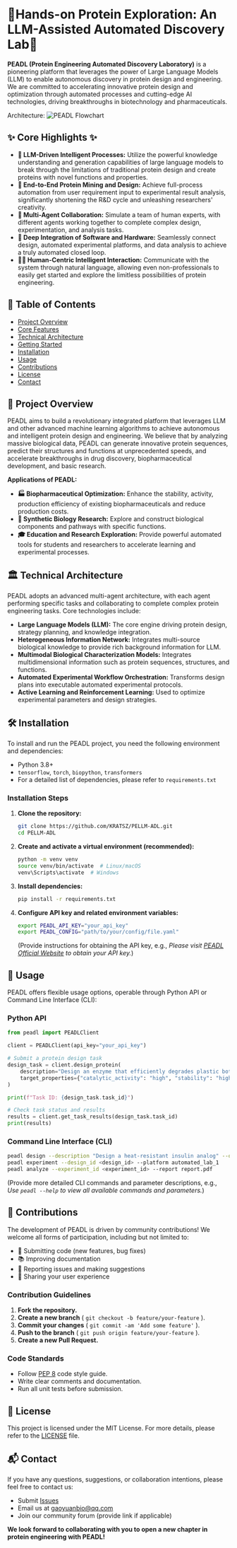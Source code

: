# 🚀Hands-on Protein Exploration: An LLM-Assisted Automated Discovery Lab🧬

**PEADL (Protein Engineering Automated Discovery Laboratory)** is a pioneering platform that leverages the power of Large Language Models (LLM) to enable autonomous discovery in protein design and engineering. We are committed to accelerating innovative protein design and optimization through automated processes and cutting-edge AI technologies, driving breakthroughs in biotechnology and pharmaceuticals.

Architecture:
![PEADL Flowchart](https://github.com/user-attachments/assets/da4bbb0b-7395-492a-ba4a-202b57aabf9c)

## ✨ Core Highlights ✨

* **🧠 LLM-Driven Intelligent Processes:** Utilize the powerful knowledge understanding and generation capabilities of large language models to break through the limitations of traditional protein design and create proteins with novel functions and properties.
* **🤖 End-to-End Protein Mining and Design:** Achieve full-process automation from user requirement input to experimental result analysis, significantly shortening the R&D cycle and unleashing researchers' creativity.
* **🔬 Multi-Agent Collaboration:** Simulate a team of human experts, with different agents working together to complete complex design, experimentation, and analysis tasks.
* **🧪 Deep Integration of Software and Hardware:** Seamlessly connect design, automated experimental platforms, and data analysis to achieve a truly automated closed loop.
* **🧑‍💻 Human-Centric Intelligent Interaction:** Communicate with the system through natural language, allowing even non-professionals to easily get started and explore the limitless possibilities of protein engineering.

## 📖 Table of Contents

- [Project Overview](#project-overview)
- [Core Features](#core-features)
- [Technical Architecture](#technical-architecture)
- [Getting Started](#getting-started)
- [Installation](#installation)
- [Usage](#usage)
- [Contributions](#contributions)
- [License](#license)
- [Contact](#contact)

## 🔬 Project Overview

PEADL aims to build a revolutionary integrated platform that leverages LLM and other advanced machine learning algorithms to achieve autonomous and intelligent protein design and engineering. We believe that by analyzing massive biological data, PEADL can generate innovative protein sequences, predict their structures and functions at unprecedented speeds, and accelerate breakthroughs in drug discovery, biopharmaceutical development, and basic research.

**Applications of PEADL:**

* **🏭 Biopharmaceutical Optimization:** Enhance the stability, activity, production efficiency of existing biopharmaceuticals and reduce production costs.
* **🌱 Synthetic Biology Research:** Explore and construct biological components and pathways with specific functions.
* **🎓 Education and Research Exploration:** Provide powerful automated tools for students and researchers to accelerate learning and experimental processes.

## 🏛️ Technical Architecture

PEADL adopts an advanced multi-agent architecture, with each agent performing specific tasks and collaborating to complete complex protein engineering tasks. Core technologies include:

* **Large Language Models (LLM):** The core engine driving protein design, strategy planning, and knowledge integration.
* **Heterogeneous Information Network:** Integrates multi-source biological knowledge to provide rich background information for LLM.
* **Multimodal Biological Characterization Models:** Integrates multidimensional information such as protein sequences, structures, and functions.
* **Automated Experimental Workflow Orchestration:** Transforms design plans into executable automated experimental protocols.
* **Active Learning and Reinforcement Learning:** Used to optimize experimental parameters and design strategies.


## 🛠️ Installation

To install and run the PEADL project, you need the following environment and dependencies:

- Python 3.8+
- `tensorflow`, `torch`, `biopython`, `transformers`
- For a detailed list of dependencies, please refer to `requirements.txt`

### Installation Steps

1. **Clone the repository:**

   ```bash
   git clone https://github.com/KRATSZ/PELLM-ADL.git
   cd PELLM-ADL
   ```

2. **Create and activate a virtual environment (recommended):**

   ```bash
   python -m venv venv
   source venv/bin/activate  # Linux/macOS
   venv\Scripts\activate  # Windows
   ```

3. **Install dependencies:**

   ```bash
   pip install -r requirements.txt
   ```

4. **Configure API key and related environment variables:**

   ```bash
   export PEADL_API_KEY="your_api_key"
   export PEADL_CONFIG="path/to/your/config/file.yaml"
   ```

   (Provide instructions for obtaining the API key, e.g., *Please visit [PEADL Official Website](https://your-peadl-website.com/api-key) to obtain your API key.*)

## 🚀 Usage

PEADL offers flexible usage options, operable through Python API or Command Line Interface (CLI):

### Python API

```python
from peadl import PEADLClient

client = PEADLClient(api_key="your_api_key")

# Submit a protein design task
design_task = client.design_protein(
    description="Design an enzyme that efficiently degrades plastic bottles",
    target_properties={"catalytic_activity": "high", "stability": "high"}
)

print(f"Task ID: {design_task.task_id}")

# Check task status and results
results = client.get_task_results(design_task.task_id)
print(results)
```

### Command Line Interface (CLI)

```bash
peadl design --description "Design a heat-resistant insulin analog" --output results.json
peadl experiment --design_id <design_id> --platform automated_lab_1
peadl analyze --experiment_id <experiment_id> --report report.pdf
```

(Provide more detailed CLI commands and parameter descriptions, e.g., *Use `peadl --help` to view all available commands and parameters.*)

## 🤝 Contributions

The development of PEADL is driven by community contributions! We welcome all forms of participation, including but not limited to:

- 📝 Submitting code (new features, bug fixes)
- 📚 Improving documentation
- 🐛 Reporting issues and making suggestions
- 📢 Sharing your user experience

### Contribution Guidelines

1. **Fork the repository.**
2. **Create a new branch** ( `git checkout -b feature/your-feature` ).
3. **Commit your changes** ( `git commit -am 'Add some feature'` ).
4. **Push to the branch** ( `git push origin feature/your-feature` ).
5. **Create a new Pull Request.**

### Code Standards

- Follow [PEP 8](https://www.python.org/dev/peps/pep-0008/) code style guide.
- Write clear comments and documentation.
- Run all unit tests before submission.

## 📜 License

This project is licensed under the MIT License. For more details, please refer to the [LICENSE](./LICENSE) file.

## 📬 Contact

If you have any questions, suggestions, or collaboration intentions, please feel free to contact us:

- Submit [Issues](https://github.com/KRATSZ/PELLM-ADL/issues)
- Email us at [gaoyuanbio@qq.com](mailto:gaoyuanbio@qq.com)
- Join our community forum (provide link if applicable)

**We look forward to collaborating with you to open a new chapter in protein engineering with PEADL!**

